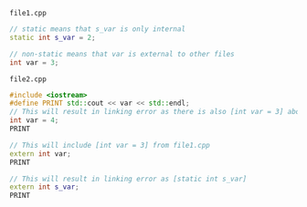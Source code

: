 ```file1.cpp```
```cpp
// static means that s_var is only internal
static int s_var = 2;

// non-static means that var is external to other files
int var = 3;
```
```file2.cpp```
```cpp
#include <iostream>
#define PRINT std::cout << var << std::endl;
// This will result in linking error as there is also [int var = 3] above
int var = 4;
PRINT

// This will include [int var = 3] from file1.cpp
extern int var;
PRINT 

// This will result in linking error as [static int s_var]
extern int s_var;
PRINT
```
